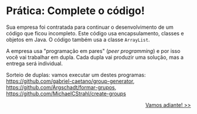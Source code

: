 # Prática: Complete o código!

Sua empresa foi contratada para continuar o desenvolvimento de um código que ficou incompleto. Este código usa encapsulamento, classes e objetos em Java. O código também usa a classe `ArrayList`.

A empresa usa "programação em pares" (*peer programming*) e por isso você vai trabalhar em dupla. Cada dupla vai produzir uma solução, mas a entrega será individual. 

Sorteio de duplas: vamos executar um destes programas: https://github.com/gabriel-caetano/group-generator, https://github.com/Argschadt/formar-grupos, https://github.com/MichaelCStrahl/create-groups

<p align="right"><a href="instructions/README01.md">Vamos adiante! >></a> </p>

